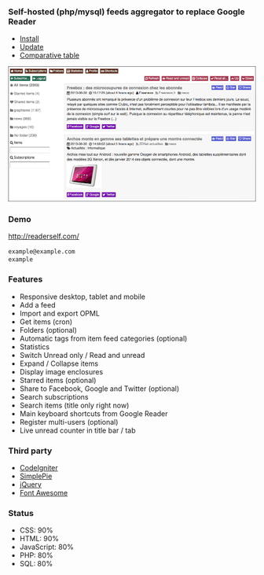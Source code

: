 ### Self-hosted (php/mysql) feeds aggregator to replace Google Reader

* [Install](/INSTALL.md)
* [Update](/UPDATE.md)
* [Comparative table](/COMPARISON.md)

![Reader Self](medias/readerself.png)

### Demo

http://readerself.com/
```text
example@example.com
example
```

### Features

* Responsive desktop, tablet and mobile
* Add a feed
* Import and export OPML
* Get items (cron)
* Folders (optional)
* Automatic tags from item feed categories (optional)
* Statistics
* Switch Unread only / Read and unread
* Expand / Collapse items
* Display image enclosures
* Starred items (optional)
* Share to Facebook, Google and Twitter (optional)
* Search subscriptions
* Search items (title only right now)
* Main keyboard shortcuts from Google Reader
* Register multi-users (optional)
* Live unread counter in title bar / tab

### Third party

* [CodeIgniter](http://ellislab.com/codeigniter/)
* [SimplePie](http://simplepie.org)
* [jQuery](http://jquery.com/)
* [Font Awesome](http://fortawesome.github.io/Font-Awesome/)

### Status

* CSS: 90%
* HTML: 90%
* JavaScript: 80%
* PHP: 80%
* SQL: 80%

